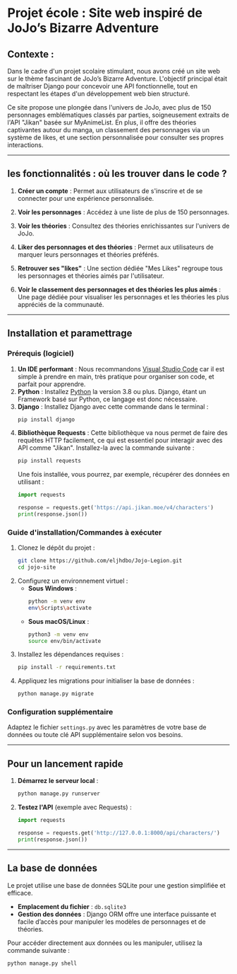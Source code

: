 # Projet école : Site web inspiré de JoJo’s Bizarre Adventure

## Contexte :

Dans le cadre d'un projet scolaire stimulant, nous avons créé un site web sur le thème fascinant de JoJo’s Bizarre Adventure. L'objectif principal était de maîtriser Django pour concevoir une API fonctionnelle, tout en respectant les étapes d'un développement web bien structuré.

Ce site propose une plongée dans l'univers de JoJo, avec plus de 150 personnages emblématiques classés par parties, soigneusement extraits de l'API "Jikan" basée sur MyAnimeList. En plus, il offre des théories captivantes autour du manga, un classement des personnages via un système de likes, et une section personnalisée pour consulter ses propres interactions.

---

## les fonctionnalités : où les trouver dans le code ?

1. **Créer un compte** : Permet aux utilisateurs de s'inscrire et de se connecter pour une expérience personnalisée.

2. **Voir les personnages** : Accédez à une liste de plus de 150 personnages.

3. **Voir les théories** : Consultez des théories enrichissantes sur l'univers de JoJo.

4. **Liker des personnages et des théories** : Permet aux utilisateurs de marquer leurs personnages et théories préférés.

5. **Retrouver ses "likes"** : Une section dédiée "Mes Likes" regroupe tous les personnages et théories aimés par l'utilisateur.

6. **Voir le classement des personnages et des théories les plus aimés** : Une page dédiée pour visualiser les personnages et les théories les plus appréciés de la communauté.
---

## Installation et paramettrage

### Prérequis (logiciel)

1. **Un IDE performant** : Nous recommandons [Visual Studio Code](https://code.visualstudio.com/) car il est simple à prendre en main, très pratique pour organiser son code, et parfait pour apprendre.
2. **Python** : Installez [Python](https://www.python.org/downloads/) la version 3.8 ou plus. Django, étant un Framework basé sur Python, ce langage est donc nécessaire.
3. **Django** : Installez Django avec cette commande dans le terminal :
   ```bash
   pip install django
   ```
4. **Bibliothèque Requests** : Cette bibliothèque va nous permet de faire des requêtes HTTP facilement, ce qui est essentiel pour interagir avec des API comme "Jikan". Installez-la avec la commande suivante :
   ```bash
   pip install requests
   ```
   Une fois installée, vous pourrez, par exemple, récupérer des données en utilisant :
   ```python
   import requests

   response = requests.get('https://api.jikan.moe/v4/characters')
   print(response.json())
   ```

### Guide d'installation/Commandes à exécuter

1. Clonez le dépôt du projet :
   ```bash
   git clone https://github.com/eljhdbo/Jojo-Legion.git
   cd jojo-site
   ```
2. Configurez un environnement virtuel :
   - **Sous Windows** :
     ```bash
     python -m venv env
     env\Scripts\activate
     ```
   - **Sous macOS/Linux** :
     ```bash
     python3 -m venv env
     source env/bin/activate
     ```
3. Installez les dépendances requises :
   ```bash
   pip install -r requirements.txt
   ```
4. Appliquez les migrations pour initialiser la base de données :
   ```bash
   python manage.py migrate
   ```

### Configuration supplémentaire

Adaptez le fichier `settings.py` avec les paramètres de votre base de données ou toute clé API supplémentaire selon vos besoins.

---

## Pour un lancement rapide

1. **Démarrez le serveur local** :
   ```bash
   python manage.py runserver
   ```
2. **Testez l'API** (exemple avec Requests) :
   ```python
   import requests

   response = requests.get('http://127.0.0.1:8000/api/characters/')
   print(response.json())
   ```

---

## La base de données

Le projet utilise une base de données SQLite pour une gestion simplifiée et efficace.

- **Emplacement du fichier** : `db.sqlite3`
- **Gestion des données** : Django ORM offre une interface puissante et facile d’accès pour manipuler les modèles de personnages et de théories.

Pour accéder directement aux données ou les manipuler, utilisez la commande suivante :

```bash
python manage.py shell
```
